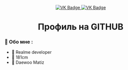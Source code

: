 <div id="badges" align ="center">
  <a href="https://vk.com/lild3bil">
    <img src = "https://img.shields.io/badge/VK-blue?style=for-the badge&logoColor=white" alt="VK Badge"/>
  </a>

  <a href= "https://mail.google.com/mail/u/1/#inbox">
    <img src = "https://img.shields.io/badge/EMAIL-red?style=for-the-badge&logo=Gmail&logoColor-white" alt="VK Badge"/>
  </a>
</div>


<div id="viewprof" align="center" >
  <img src="https://komarev.com/ghpvc/?username=multimediapostcards&style-flat-square&color=blue" alt=""/>
</div>

<div id="heythere" align="center">
<h1> Профиль на GITHUB </h1>
</div>

###  :knife: Обо мне :

- :large_blue_diamond: Realme developer
- :large_orange_diamond: 181cm
- :black_flag: Daewoo Matiz

